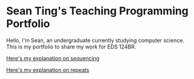# Sean Ting's Teaching Programming Portfolio

Hello, I'm Sean, an undergraduate currently studying computer science. This is my portfolio to share my work for EDS 124BR.


[Here's my explanation on sequencing](https://youtu.be/piBfQyDHkxU)

[Here's my explanation on repeats](https://youtu.be/kdenRu3vnek)

